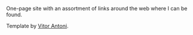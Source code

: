 One-page site with an assortment of links around the web where I can be found.

Template by [Vitor Antoni](https://github.com/vitor-antoni/linktree-template).